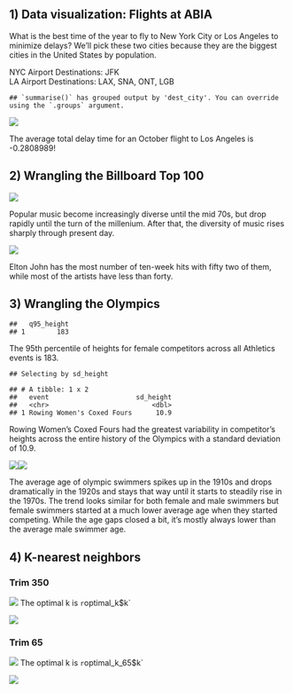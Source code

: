 ## 1) Data visualization: Flights at ABIA

What is the best time of the year to fly to New York City or Los Angeles
to minimize delays? We’ll pick these two cities because they are the
biggest cities in the United States by population.

NYC Airport Destinations: JFK  
LA Airport Destinations: LAX, SNA, ONT, LGB

    ## `summarise()` has grouped output by 'dest_city'. You can override using the `.groups` argument.

![](ECO395M_Exercises_01_files/figure-markdown_github/unnamed-chunk-1-1.png)

The average total delay time for an October flight to Los Angeles is
-0.2808989!

## 2) Wrangling the Billboard Top 100

![](ECO395M_Exercises_01_files/figure-markdown_github/unnamed-chunk-2-1.png)

Popular music become increasingly diverse until the mid 70s, but drop
rapidly until the turn of the millenium. After that, the diversity of
music rises sharply through present day.

![](ECO395M_Exercises_01_files/figure-markdown_github/unnamed-chunk-3-1.png)

Elton John has the most number of ten-week hits with fifty two of them,
while most of the artists have less than forty.

## 3) Wrangling the Olympics

    ##   q95_height
    ## 1        183

The 95th percentile of heights for female competitors across all
Athletics events is 183.

    ## Selecting by sd_height

    ## # A tibble: 1 x 2
    ##   event                      sd_height
    ##   <chr>                          <dbl>
    ## 1 Rowing Women's Coxed Fours      10.9

Rowing Women’s Coxed Fours had the greatest variability in competitor’s
heights across the entire history of the Olympics with a standard
deviation of 10.9.

![](ECO395M_Exercises_01_files/figure-markdown_github/unnamed-chunk-6-1.png)![](ECO395M_Exercises_01_files/figure-markdown_github/unnamed-chunk-6-2.png)

The average age of olympic swimmers spikes up in the 1910s and drops
dramatically in the 1920s and stays that way until it starts to steadily
rise in the 1970s. The trend looks similar for both female and male
swimmers but female swimmers started at a much lower average age when
they started competing. While the age gaps closed a bit, it’s mostly
always lower than the average male swimmer age.

## 4) K-nearest neighbors

### Trim 350

![](ECO395M_Exercises_01_files/figure-markdown_github/unnamed-chunk-8-1.png)
The optimal k is `r`optimal_k$k\`

![](ECO395M_Exercises_01_files/figure-markdown_github/unnamed-chunk-9-1.png)

### Trim 65

![](ECO395M_Exercises_01_files/figure-markdown_github/unnamed-chunk-10-1.png)
The optimal k is `r`optimal_k\_65$k\`

![](ECO395M_Exercises_01_files/figure-markdown_github/unnamed-chunk-11-1.png)
